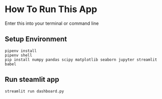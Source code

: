 # How To Run This App
Enter this into your terminal or command line

## Setup Environment
```
pipenv install
pipenv shell
pip install numpy pandas scipy matplotlib seaborn jupyter streamlit babel
```

## Run steamlit app
```
streamlit run dashboard.py
```

